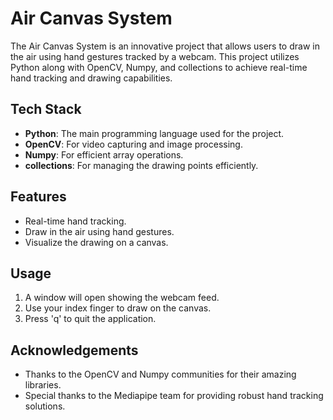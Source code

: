 # Air Canvas System

The Air Canvas System is an innovative project that allows users to draw in the air using hand gestures tracked by a webcam. This project utilizes Python along with OpenCV, Numpy, and collections to achieve real-time hand tracking and drawing capabilities.

## Tech Stack

- **Python**: The main programming language used for the project.
- **OpenCV**: For video capturing and image processing.
- **Numpy**: For efficient array operations.
- **collections**: For managing the drawing points efficiently.

## Features

- Real-time hand tracking.
- Draw in the air using hand gestures.
- Visualize the drawing on a canvas.

## Usage

1. A window will open showing the webcam feed.
2. Use your index finger to draw on the canvas.
3. Press 'q' to quit the application.

## Acknowledgements

- Thanks to the OpenCV and Numpy communities for their amazing libraries.
- Special thanks to the Mediapipe team for providing robust hand tracking solutions.